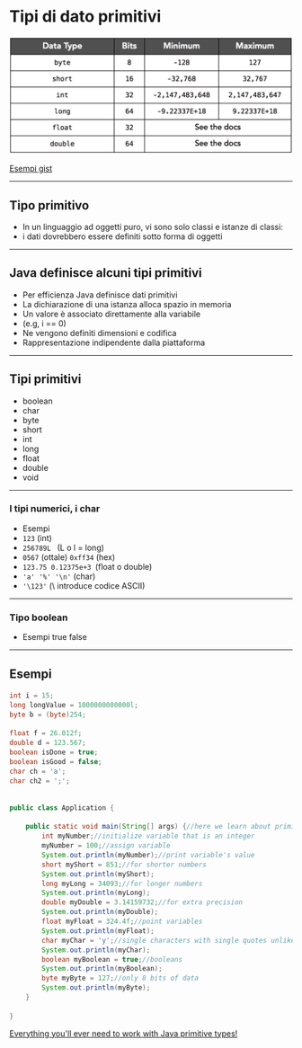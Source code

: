 # Tipi di dato primitivi

![tipi primitivi](img/tipi.png)

[Esempi gist](https://gist.github.com/maboglia/c9a5959d663b1e3cdf5f89a152cfe6e3)


---

## Tipo primitivo



* In un linguaggio ad oggetti puro, vi sono solo classi e istanze di classi:
* i dati dovrebbero essere definiti sotto forma di oggetti


---

## Java definisce alcuni tipi primitivi

* Per efficienza Java definisce dati primitivi
* La dichiarazione di una istanza alloca spazio in memoria
* Un valore è associato direttamente alla variabile 
* (e.g, i == 0) 
* Ne vengono definiti dimensioni e codifica
* Rappresentazione indipendente dalla piattaforma


---

## Tipi primitivi

* boolean
* char
* byte
* short
* int
* long
* float
* double
* void



---

###  I tipi numerici, i char

*  Esempi
* `123` (int)
* `256789L ` (L o l = long)
* `0567` (ottale) `0xff34` (hex)
* `123.75 0.12375e+3 `(float o double)
* `'a' '%' '\n'` (char)
* `'\123'` (\ introduce codice ASCII)



---

### Tipo boolean
* Esempi
true
false




---

## Esempi

```java
int i = 15;
long longValue = 1000000000000l;
byte b = (byte)254;

float f = 26.012f;
double d = 123.567;
boolean isDone = true;
boolean isGood = false;
char ch = 'a';
char ch2 = ';';
```

```java

public class Application {

	public static void main(String[] args) {//here we learn about primitive types of variables!
		int myNumber;//initialize variable that is an integer
		myNumber = 100;//assign variable
		System.out.println(myNumber);//print variable's value
		short myShort = 851;//for shorter numbers
		System.out.println(myShort);
		long myLong = 34093;//for longer numbers
		System.out.println(myLong);
		double myDouble = 3.14159732;//for extra precision
		System.out.println(myDouble);
		float myFloat = 324.4f;//point variables
		System.out.println(myFloat);
		char myChar = 'y';//single characters with single quotes unlike strings!
		System.out.println(myChar);
		boolean myBoolean = true;//booleans
		System.out.println(myBoolean);
		byte myByte = 127;//only 8 bits of data
		System.out.println(myByte);
	}

}
```

[Everything you'll ever need to work with Java primitive types!](https://github.com/deletescape/Primitives)
